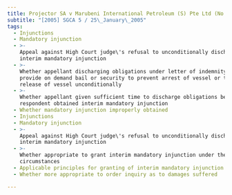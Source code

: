 ```yaml
---
title: Projector SA v Marubeni International Petroleum (S) Pte Ltd (No 3)
subtitle: "[2005] SGCA 5 / 25\_January\_2005"
tags:
  - Injunctions
  - Mandatory injunction
  - >-
    Appeal against High Court judge\'s refusal to unconditionally discharge
    interim mandatory injunction
  - >-
    Whether appellant discharging obligations under letter of indemnity to
    provide on demand bail or security to prevent arrest of vessel or to secure
    release of vessel unconditionally
  - >-
    Whether appellant given sufficient time to discharge obligations before
    respondent obtained interim mandatory injunction
  - Whether mandatory injunction improperly obtained
  - Injunctions
  - Mandatory injunction
  - >-
    Appeal against High Court judge\'s refusal to unconditionally discharge
    interim mandatory injunction
  - >-
    Whether appropriate to grant interim mandatory injunction under the
    circumstances
  - Applicable principles for granting of interim mandatory injunction
  - Whether more appropriate to order inquiry as to damages suffered

---
```


